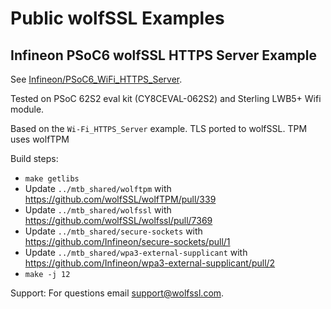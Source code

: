 # Public wolfSSL Examples

## Infineon PSoC6 wolfSSL HTTPS Server Example

See [Infineon/PSoC6_WiFi_HTTPS_Server](/Infineon/PSoC6_WiFi_HTTPS_Server).

Tested on PSoC 62S2 eval kit (CY8CEVAL-062S2) and Sterling LWB5+ Wifi module.

Based on the `Wi-Fi_HTTPS_Server` example. TLS ported to wolfSSL. TPM uses wolfTPM

Build steps:
* `make getlibs`
* Update `../mtb_shared/wolftpm` with https://github.com/wolfSSL/wolfTPM/pull/339
* Update `../mtb_shared/wolfssl` with https://github.com/wolfSSL/wolfssl/pull/7369
* Update `../mtb_shared/secure-sockets` with https://github.com/Infineon/secure-sockets/pull/1
* Update `../mtb_shared/wpa3-external-supplicant` with https://github.com/Infineon/wpa3-external-supplicant/pull/2
* `make -j 12`

Support: For questions email [support@wolfssl.com](mailto:support@wolfssl.com).
